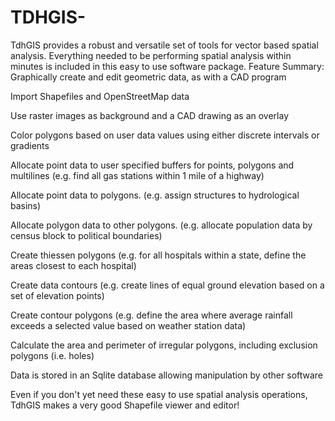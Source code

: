 # TDHGIS-
TdhGIS provides a robust and versatile set of tools for vector based spatial analysis. Everything needed to be performing spatial analysis within minutes is included in this easy to use software package.
Feature Summary:
Graphically create and edit geometric data, as with a CAD program

Import Shapefiles and OpenStreetMap data

Use raster images as background and a CAD drawing as an overlay

Color polygons based on user data values using either discrete intervals or gradients

Allocate point data to user specified buffers for points, polygons and multilines (e.g. find all gas stations within 1 mile of a highway)

Allocate point data to polygons. (e.g. assign structures to hydrological basins)

Allocate polygon data to other polygons. (e.g. allocate population data by census block to political boundaries)

Create thiessen polygons (e.g. for all hospitals within a state, define the areas closest to each hospital)

Create data contours (e.g. create lines of equal ground elevation based on a set of elevation points)

Create contour polygons (e.g. define the area where average rainfall exceeds a selected value based on weather station data)

Calculate the area and perimeter of irregular polygons, including exclusion polygons (i.e. holes)

Data is stored in an Sqlite database allowing manipulation by other software

Even if you don't yet need these easy to use spatial analysis operations, TdhGIS makes a very good Shapefile viewer and editor!
